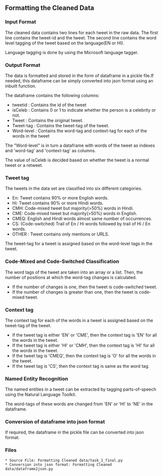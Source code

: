 ## Formatting the Cleaned Data

### Input Format
The cleaned data contains two lines for each tweet in the raw data.
The first line contains the tweet-id and the tweet.
The second line contains the word level tagging of the tweet based on the language(EN or HI).

Language tagging is done by using the Microsoft language tagger.

### Output Format
The data is formatted and stored in the form of dataframe in a pickle file.If needed, this dataframe can be simply converted into json format using an inbuilt function.

The dataframe contains the following columns:
* tweetid    : Contains the id of the tweet
* isCeleb    : Contains 0 or 1 to indicate whether the person is a celebrity or not.
* Tweet      : Contains the original tweet.
* Tweet-tag  : Contains the tweet-tag of the tweet.
* Word-level : Contains the word-tag and context-tag for each of the words in the tweet

The "Word-level" is in turn a dataframe with words of the tweet as indexes and 'word-tag' and 'context-tag' as columns.

The value of isCeleb is decided based on whether the tweet is a normal tweet or a retweet.
### Tweet tag
The tweets in the data set are classified into six different categories.

* En: Tweet contains 90% or more English words.
* Hi: Tweet contains 90% or more Hindi words.
* CMH: Code-mixed tweet but majority(>50%) words in Hindi.
* CME: Code-mixed tweet but majority(>50%) words in English.
* CMEQ: English and Hindi words almost same number of occurrences.
* CS: (Code-switched) Trail of En / Hi words followed by trail of Hi / En words.
* OTHER : Tweet contains only mentions or URLS.

The tweet-tag for a tweet is assigned based on the word-level tags in the tweet.

### Code-Mixed and Code-Switched Classification
The word tags of the tweet are taken into an array or a list. Then, the number of positions at which the word-tag changes is calculated.

* If the number of changes is one, then the tweet is code-switched tweet.
* If the number of changes is greater than one, then the tweet is code-mixed tweet. 

### Context tag
The context tag for each of the words in a tweet is assigned based on the tweet-tag of the tweet.

* If the tweet tag is either 'EN' or 'CME', then the context tag is 'EN' for all the words in the tweet.
* If the tweet tag is either 'HI' or 'CMH', then the context tag is 'HI' for all the words in the tweet.
* If the tweet tag is 'CMEQ', then the context tag is 'O' for all the words in the tweet.
* If the tweet tag is 'CS', then the context tag is same as the word tag.

### Named Entity Recognition
The named entities in a tweet can be extracted by tagging parts-of-speech using the Natural Language Toolkit.

The word-tags of these words are changed from 'EN' or 'HI' to 'NE' in the dataframe.

### Conversion of dataframe into json format
If required, the dataframe in the pickle file can be converted into json format.


### Files
```
* Source File: Formatting Cleaned data/task_1_final.py
* Conversion into json format: Formatting Cleaned data/dataframe2json.py
```

